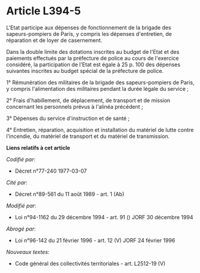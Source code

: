 # Article L394-5

L'Etat participe aux dépenses de fonctionnement de la brigade des sapeurs-pompiers de Paris, y compris les dépenses
d'entretien, de réparation et de loyer de casernement.

Dans la double limite des dotations inscrites au budget de l'Etat et des paiements effectués par la préfecture de police au
cours de l'exercice considéré, la participation de l'Etat est égale à 25 p. 100 des dépenses suivantes inscrites au budget
spécial de la préfecture de police.

1° Rémunération des militaires de la brigade des sapeurs-pompiers de Paris, y compris l'alimentation des militaires pendant
la durée légale du service ;

2° Frais d'habillement, de déplacement, de transport et de mission concernant les personnels prévus à l'alinéa précédent ;

3° Dépenses du service d'instruction et de santé ;

4° Entretien, réparation, acquisition et installation du matériel de lutte contre l'incendie, du matériel de transport et du
matériel de transmission.

**Liens relatifs à cet article**

_Codifié par_:

  - Décret n°77-240 1977-03-07

_Cité par_:

  - Décret n°89-561 du 11 août 1989 - art. 1 (Ab)

_Modifié par_:

  - Loi n°94-1162 du 29 décembre 1994 - art. 91 () JORF 30 décembre 1994

_Abrogé par_:

  - Loi n°96-142 du 21 février 1996 - art. 12 (V) JORF 24 février 1996

_Nouveaux textes_:

  - Code général des collectivités territoriales - art. L2512-19 (V)
